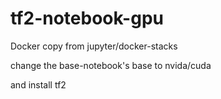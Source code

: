 # tf2-notebook-gpu

Docker copy from jupyter/docker-stacks

change the base-notebook's base to nvida/cuda

and install tf2
